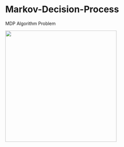 # Markov-Decision-Process
MDP Algorithm Problem

<img src="https://github.com/LiangweiZhao/Markov-Decision-Process/probCoord.png" width="350">
